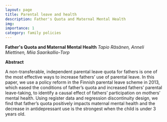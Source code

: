 ```yaml
---
layout: page
title: Parental leave and health
description: Father's Quota and Maternal Mental Health
img:
importance: 1
category: family policies
---
```


**Father's Quota and Maternal Mental Health**
*Tapio Räsänen, Anneli Miettinen, Miia Saarikallio-Torp*

**Abstract**

A non-transferable, independent parental leave quota for fathers is one of the most effective ways to increase fathers’ use of parental leave. In this paper, we use a policy reform in the Finnish parental leave scheme in 2013, which eased the conditions of father’s quota and increased fathers’ parental leave-taking, to identify a causal effect of fathers’ participation on mothers’ mental health. Using register data and regression discontinuity design, we find that father’s quota positively impacts maternal mental health and the decrease in antidepressant use is the strongest when the child is under 3 years old.